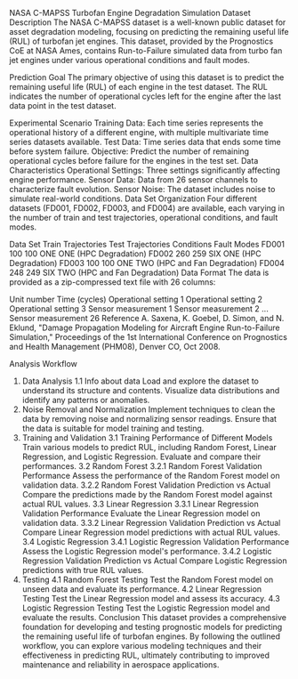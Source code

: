 NASA C-MAPSS Turbofan Engine Degradation Simulation Dataset
Description
The NASA C-MAPSS dataset is a well-known public dataset for asset degradation modeling, focusing on predicting the remaining useful life (RUL) of turbofan jet engines. This dataset, provided by the Prognostics CoE at NASA Ames, contains Run-to-Failure simulated data from turbo fan jet engines under various operational conditions and fault modes.

Prediction Goal
The primary objective of using this dataset is to predict the remaining useful life (RUL) of each engine in the test dataset. The RUL indicates the number of operational cycles left for the engine after the last data point in the test dataset.

Experimental Scenario
Training Data: Each time series represents the operational history of a different engine, with multiple multivariate time series datasets available.
Test Data: Time series data that ends some time before system failure.
Objective: Predict the number of remaining operational cycles before failure for the engines in the test set.
Data Characteristics
Operational Settings: Three settings significantly affecting engine performance.
Sensor Data: Data from 26 sensor channels to characterize fault evolution.
Sensor Noise: The dataset includes noise to simulate real-world conditions.
Data Set Organization
Four different datasets (FD001, FD002, FD003, and FD004) are available, each varying in the number of train and test trajectories, operational conditions, and fault modes.

Data Set	Train Trajectories	Test Trajectories	Conditions	Fault Modes
FD001	100	100	ONE	ONE (HPC Degradation)
FD002	260	259	SIX	ONE (HPC Degradation)
FD003	100	100	ONE	TWO (HPC and Fan Degradation)
FD004	248	249	SIX	TWO (HPC and Fan Degradation)
Data Format
The data is provided as a zip-compressed text file with 26 columns:

Unit number
Time (cycles)
Operational setting 1
Operational setting 2
Operational setting 3
Sensor measurement 1
Sensor measurement 2
...
Sensor measurement 26
Reference
A. Saxena, K. Goebel, D. Simon, and N. Eklund, "Damage Propagation Modeling for Aircraft Engine Run-to-Failure Simulation," Proceedings of the 1st International Conference on Prognostics and Health Management (PHM08), Denver CO, Oct 2008.

Analysis Workflow
1. Data Analysis
1.1 Info about data
Load and explore the dataset to understand its structure and contents.
Visualize data distributions and identify any patterns or anomalies.
2. Noise Removal and Normalization
Implement techniques to clean the data by removing noise and normalizing sensor readings.
Ensure that the data is suitable for model training and testing.
3. Training and Validation
3.1 Training Performance of Different Models
Train various models to predict RUL, including Random Forest, Linear Regression, and Logistic Regression.
Evaluate and compare their performances.
3.2 Random Forest
3.2.1 Random Forest Validation Performance
Assess the performance of the Random Forest model on validation data.
3.2.2 Random Forest Validation Prediction vs Actual
Compare the predictions made by the Random Forest model against actual RUL values.
3.3 Linear Regression
3.3.1 Linear Regression Validation Performance
Evaluate the Linear Regression model on validation data.
3.3.2 Linear Regression Validation Prediction vs Actual
Compare Linear Regression model predictions with actual RUL values.
3.4 Logistic Regression
3.4.1 Logistic Regression Validation Performance
Assess the Logistic Regression model's performance.
3.4.2 Logistic Regression Validation Prediction vs Actual
Compare Logistic Regression predictions with true RUL values.
4. Testing
4.1 Random Forest Testing
Test the Random Forest model on unseen data and evaluate its performance.
4.2 Linear Regression Testing
Test the Linear Regression model and assess its accuracy.
4.3 Logistic Regression Testing
Test the Logistic Regression model and evaluate the results.
Conclusion
This dataset provides a comprehensive foundation for developing and testing prognostic models for predicting the remaining useful life of turbofan engines. By following the outlined workflow, you can explore various modeling techniques and their effectiveness in predicting RUL, ultimately contributing to improved maintenance and reliability in aerospace applications.
